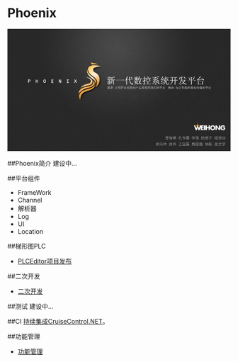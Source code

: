 ﻿# Phoenix

![Phoenix.jpg](helps/Help_R/phoenixlogo.jpg "title")

##Phoenix简介
建设中...
	
##平台组件
* FrameWork
* Channel
* 解析器
* Log
* UI
* Location

##梯形图PLC
* [PLCEditor项目发布](docs\PLC\PLCEditor总览.md)

##二次开发

* [二次开发](docs\二次开发\二次开发目录.md)

##测试
建设中...

##CI
[持续集成CruiseControl.NET](docs\ccnet\ccnet.md)。

##功能管理

* [功能管理](docs\功能管理.md)
